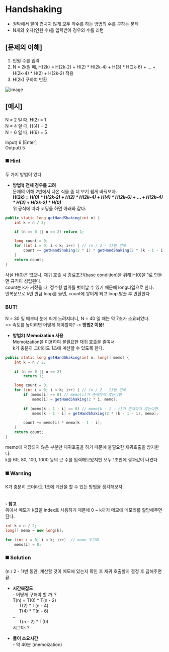 # Handshaking  
* 원탁에서 팔이 겹치지 않게 모두 악수를 하는 방법의 수를 구하는 문제  
* N개의 숫자(인원 수)를 입력받아 경우의 수를 리턴  

## [문제의 이해]  
1. 인원 수를 입력  
1. N = 2k일 때, H(2k) = H(2k-2) + H(2) \* H(2k-4) + H(3) \* H(2k-6) + ... + H(2k-4) \* H(2) + H(2k-2) 적용  
1. H(2k) 구하여 반환    

![image](https://user-images.githubusercontent.com/50273050/67615771-5e2f5600-f80b-11e9-903c-4bb6a2c8741f.png)  

## [예시]  
N = 2 일 때, H(2) = 1  
N = 4 일 때, H(4) = 2  
N = 6 일 때, H(6) = 5  

Input) 6 [Enter]  
Output) 5  

### ◼️ **Hint**  
두 가지 방법이 있다.  

* **방법1) 전체 경우를 고려**  
문제의 이해 2번에서 나온 식을 좀 더 보기 쉽게 바꿔보자.   
**H(2k) = _H(0) \* H(2k-2)_ + _H(2) \* H(2k-4)_ + _H(4) \* H(2k-6)_ + ... + _H(2k-4) \* H(2)_ + _H(2k-2) \* H(0)_**  
위 공식에 따라 코딩을 하면 아래와 같다.  
```java
public static long getHandShaking(int n) { 
	int k = n / 2;  
		
	if (n == 0 || n == 2) return 1;  

	long count = 0;  
	for (int i = 0; i < k; i++) { // (n / 2 - 1)번 반복  
		count += getHandShaking(2 * i) * getHandShaking(2 * (k - 1 - i)); // 재귀 호출
	}  
	return count;  
} 
```  
사실 H(0)은 없으나, 재귀 호출 시 종료조건(base condition)을 위해 H(0)을 1로 만들면 규칙이 성립된다.  
count는 k가 커졌을 때, 정수형 범위를 벗어날 수 있기 때문에 long타입으로 한다.  
반복문으로 k번 만큼 loop를 돌면, count에 쌓이게 되고 loop 탈출 후 반환한다.  
### BUT!  
N = 30 일 때부터 눈에 띄게 느려지더니, N = 40 일 때는 약 7초가 소요되었다.  
=> 속도를 높이려면 어떻게 해야할까? -> **방법2 이용!**  

* **방법2) Memoization 사용**  
Memoization을 이용하여 불필요한 재귀 호출을 줄여서  
k가 충분히 크더라도 1초에 계산할 수 있도록 한다.  

```java
public static long getHandShaking(int n, long[] memo) {
	int k = n / 2;
		
	if (n == 0 || n == 2) 
		return 1;

	long count = 0;
	for (int i = 0; i < k; i++) { // (n / 2 - 1)번 반복
		if (memo[i] == 0) // memo[i]가 존재하지 않는다면
			memo[i] = getHandShaking(2 * i, memo);
			
		if (memo[k - 1 - i] == 0) // memo[k - 1 - i]가 존재하지 않는다면
			memo[k - 1 - i] = getHandShaking(2 * (k - 1 - i), memo);
			
		count += memo[i] * memo[k - 1 - i]; 
	}
	return count; 
}
```
memo에 저장되지 않은 부분만 재귀호출을 하기 때문에 불필요한 재귀호출을 방지한다.  
k를 60, 80, 100, 1000 등의 큰 수를 입력해보았지만 모두 1초안에 결과값이 나왔다.

### ◼️ **Warning**  
K가 충분히 크더라도 1초에 계산을 할 수 있는 방법을 생각해보자.    
<br></br>
**\- 참고**  
위에서 메모가 k값을 index로 사용하기 때문에 0 ~ k까지 메모에 메모리를 할당해주면 된다.  
```java
int k = n / 2;
long[] memo = new long[k];
		
for (int i = 0; i < k; i++)  // memo 초기화
	memo[i] = 0;
```

### ◼️ **Solution** 
(n / 2 - 1)번 동안, 계산할 것이 메모에 있는지 확인 후 재귀 호출할지 결정 후 곱해주면 끝.  

* **시간복잡도**  
\- 어떻게 구해야 할 까..?  
T(n) = T(0) * T(n - 2)  
&nbsp;&nbsp;&nbsp;&nbsp; T(2) * T(n - 4)  
&nbsp;&nbsp;&nbsp;&nbsp; T(4) * T(n - 6)  
...  
&nbsp;&nbsp;&nbsp;&nbsp; T(n - 2) * T(0)  
시그마..?

* **풀이 소요시간**  
\- 약 40분 (memoization)  
